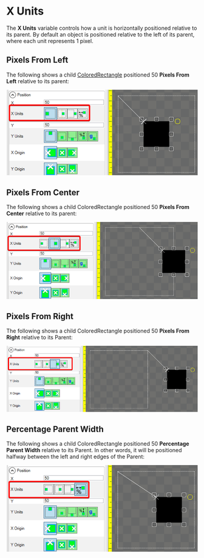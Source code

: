 # X Units

The **X Units** variable controls how a unit is horizontally positioned relative to its parent. By default an object is positioned relative to the left of its parent, where each unit represents 1 pixel.

## Pixels From Left

The following shows a child [ColoredRectangle](../coloredrectangle.md) positioned 50 **Pixels From Left** relative to its parent:

![](<../../../.gitbook/assets/07_07 36 27.png>)

## Pixels From Center

The following shows a child ColoredRectangle positioned 50 **Pixels From Center** relative to its parent:

![](<../../../.gitbook/assets/07_07 37 01.png>)

## Pixels From Right

The following shows a child ColoredRectangle positioned 50 **Pixels From Right** relative to its Parent:

![](<../../../.gitbook/assets/07_07 37 35.png>)

## Percentage Parent Width

The following shows a child ColoredRectangle positioned 50 **Percentage Parent Width** relative to its Parent. In other words, it will be positioned halfway between the left and right edges of the Parent:

![](<../../../.gitbook/assets/07_07 38 12.png>)
